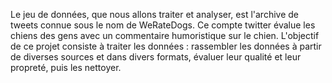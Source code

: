 Le jeu de données, que nous allons traiter et analyser, est l'archive de tweets connue sous le nom de WeRateDogs. Ce compte twitter évalue les chiens des gens avec un commentaire humoristique sur le chien. L'objectif de ce projet consiste à traiter les données : rassembler les données à partir de diverses sources et dans divers formats, évaluer leur qualité et leur propreté, puis les nettoyer.

